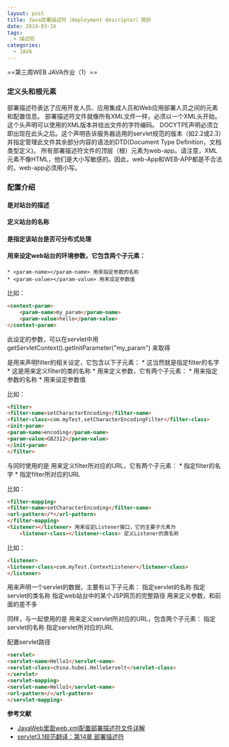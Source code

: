 ```yaml
---
layout: post
title: Java部署描述符（deployment descriptor）简析
date: 2019-03-16
tags:
  - 描述符
categories: 
  - JAVA
---
```


==第三周WEB JAVA作业（1）==

<!-- more -->

### 定义头和根元素

部署描述符表达了应用开发人员、应用集成人员和Web应用部署人员之间的元素和配置信息。
部署描述符文件就像所有XML文件一样，必须以一个XML头开始。这个头声明可以使用的XML版本并给出文件的字符编码。
DOCYTPE声明必须立即出现在此头之后。这个声明告诉服务器适用的servlet规范的版本（如2.2或2.3）并指定管理此文件其余部分内容的语法的DTD(Document Type Definition，文档类型定义)。
所有部署描述符文件的顶层（根）元素为web-app。请注意，XML元素不像HTML，他们是大小写敏感的。因此，web-App和WEB-APP都是不合法的，web-app必须用小写。

### 配置介绍

#### <discription></discription> 是对站台的描述

#### <display-name></display-name> 定义站台的名称

#### <distributable><distributable/> 是指定该站台是否可分布式处理

#### <context-param></context-param> 用来设定web站台的环境参数，它包含两个子元素：
    * <param-name></param-name> 用来指定参数的名称
    * <param-value></param-value> 用来设定参数值

比如：
```html
<context-param>
    <param-name>my_param</param-name>
    <param-value>hello</param-value>
</context-param>
```

此设定的参数，可以在servlet中用getServletContext().getInitParameter("my_param") 来取得


<filter></filter> 是用来声明filter的相关设定，它包含以下子元素：
    * <filter-name></filter-name> 这当然就是指定filter的名字
    * <filter-class></filter-class> 这是用来定义filter的类的名称
    * <init-param></init-param> 用来定义参数，它有两个子元素：
    * <param-name></param-name> 用来指定参数的名称
    * <param-value></param-value> 用来设定参数值

比如：
```html
<filter>
<filter-name>setCharacterEncoding</filter-name>
<filter-class>com.myTest.setCharacterEncodingFilter</filter-class>
<init-param>
<param-name>encoding</param-name>
<param-value>GB2312</param-value>
</init-param>
</filter>
```

与<filter></filter>同时使用的是<filter-mapping></filter-mapping> 用来定义filter所对应的URL，它有两个子元素：
    * <filter-name></filter-name> 指定filter的名字
    * <url-pattern></url-pattern> 指定filter所对应的URL

比如：
```html
<filter-mapping>
<filter-name>setCharacterEncoding</filter-name>
<url-pattern>/*</url-pattern>
</filter-mapping>
<listener></listener> 用来设定Listener接口，它的主要子元素为
    <listener-class></listener-class> 定义Listener的类名称
```



比如：
```html
<listener>
<listener-class>com.myTest.ContextListener</listener-class> 
</listener>
```

<servlet></servlet> 用来声明一个servlet的数据，主要有以下子元素：
    <servlet-name></servlet-name> 指定servlet的名称
    <servlet-class></servlet-class> 指定servlet的类名称
    <jsp-file></jsp-file> 指定web站台中的某个JSP网页的完整路径
    <init-param></init-param> 用来定义参数，和前面的<init-param>差不多

同样，与<servlet></servlet>一起使用的是<servlet-mapping></servlet-mapping> 用来定义servlet所对应的URL，包含两个子元素：
    <servlet-name></servlet-name> 指定servlet的名称
    <url-pattern></url-pattern> 指定servlet所对应的URL

配置servlet路径
```html
<servlet>
<servlet-name>Hello1</servlet-name>
<servlet-class>china.hubei.HelloServelt</servlet-class>
</servlet>
<servlet-mapping>
<servlet-name>Hello1</servlet-name>
<url-pattern>/</url-pattern>
</servlet-mapping>
```



**参考文献**
* [JavaWeb里面web.xml配置部署描述符文件详解](https://blog.csdn.net/hsd2012/article/details/50936297)
* [servlet3.1规范翻译：第14章 部署描述符](https://blog.csdn.net/mhmyqn/article/details/8599422)
